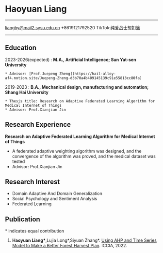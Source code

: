 Haoyuan Liang
============

-------------------     ----------------------------
lianghy@mail2.sysu.edu.cn
+8619121792520
TikTok:纯爱战士想扣篮
-------------------     ----------------------------

Education
---------

2023-2026(expected) 
:   **M.A., Artificial Intelligence; Sun Yat-sen University**

    * Advisor: [Prof.Juepeng Zheng](https://hail-alloy-af4.notion.site/Juepeng-Zheng-d3b70a4b409145139c91e55813cc80fa)

2019-2023 
:   **B.A., Mechanical design, manufacturing and automation; Shang Hai University**

    * Thesis title: Research on Adaptive Federated Learning Algorithm for Medical Internet of Things
    * Advisor: Prof.Xianjian Jin

Research Experience
----------
**Research on Adaptive Federated Learning Algorithm for Medical Internet of Things**

- A federated adaptive weighting algorithm was designed, and the convergence of the algorithm was proved, and the medical dataset was tested
- Advisor: Prof.Xianjian Jin

Research Interest
--------------------
- Domain Adaptive And  Domain Generalization
- Social Psychology and Sentiment Analysis
- Federated Learning



Publication
----------------------------------------

\* indicates equal contribution

1. **Haoyuan Liang\***,Lujia Long\*,Siyuan Zhang\*. [Using AHP and Time Series Model to Make a Better Forest Harvest Plan](https://doi.org/10.54097/hset.v1i.519). 
   ICCIA, 2022.